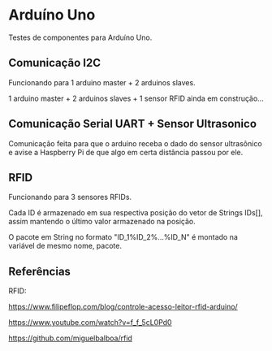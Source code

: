 # Arduíno Uno
Testes de componentes para Arduíno Uno.

## Comunicação I2C
Funcionando para 1 arduino master + 2 arduinos slaves.

1 arduino master + 2 arduinos slaves + 1 sensor RFID ainda em construção...

## Comunicação Serial UART + Sensor Ultrasonico

Comunicação feita para que o arduino receba o dado do sensor ultrasônico e avise a Haspberry Pi de que algo em certa distância passou por ele.

## RFID
Funcionando para 3 sensores RFIDs.

Cada ID é armazenado em sua respectiva posição do vetor de Strings IDs[], assim mantendo o último valor armazenado na posição.

O pacote em String no formato "ID_1%ID_2%...%ID_N" é montado na variável de mesmo nome, pacote.

## Referências

RFID:

https://www.filipeflop.com/blog/controle-acesso-leitor-rfid-arduino/

https://www.youtube.com/watch?v=f_f_5cL0Pd0

https://github.com/miguelbalboa/rfid

